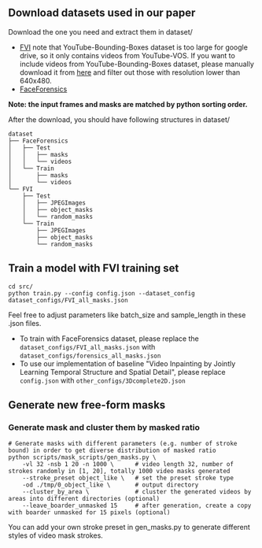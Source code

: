 ## Download datasets used in our paper
Download the one you need and extract them in dataset/
- [FVI](https://drive.google.com/open?id=1E1lLxMKtLZwSBappJ9EIaOwo2shpk_Pb) note that YouTube-Bounding-Boxes dataset is too large for google drive, so it only contains videos from YouTube-VOS.
If you want to include videos from YouTube-Bounding-Boxes dataset, please manually download it from [here](https://github.com/mbuckler/youtube-bb)
and filter out those with resolution lower than 640x480.
- [FaceForensics](https://drive.google.com/open?id=1oeBa2WWvTHBOBuB2RBEsQSYQlUh2YGBl)

**Note: the input frames and masks are matched by python sorting order.**

After the download, you should have following structures in dataset/
```
dataset
├── FaceForensics
│   ├── Test
│   │   ├── masks
│   │   └── videos
│   └── Train
│       ├── masks
│       └── videos
└── FVI
    ├── Test
    │   ├── JPEGImages
    │   ├── object_masks
    │   └── random_masks
    └── Train
        ├── JPEGImages
        ├── object_masks
        └── random_masks
```

## Train a model with FVI training set
```
cd src/
python train.py --config config.json --dataset_config dataset_configs/FVI_all_masks.json
```
Feel free to adjust parameters like batch_size and sample_length in these .json files.

- To train with FaceForensics dataset, please replace the `dataset_configs/FVI_all_masks.json` with `dataset_configs/forensics_all_masks.json`
- To use our implementation of baseline "Video Inpainting by Jointly Learning Temporal Structure and Spatial Detail", please replace `config.json` with `other_configs/3Dcomplete2D.json`

## Generate new free-form masks
### Generate mask and cluster them by masked ratio
```
# Generate masks with different parameters (e.g. number of stroke bound) in order to get diverse distribution of masked ratio
python scripts/mask_scripts/gen_masks.py \
    -vl 32 -nsb 1 20 -n 1000 \      # video length 32, number of strokes randomly in [1, 20], totally 1000 video masks generated
    --stroke_preset object_like \   # set the preset stroke type
    -od ./tmp/0_object_like \       # output directory
    --cluster_by_area \             # cluster the generated videos by areas into different directories (optional)
    --leave_boarder_unmasked 15     # after generation, create a copy with boarder unmasked for 15 pixels (optional)
```
You can add your own stroke preset in gen_masks.py to generate different styles of video mask strokes.
